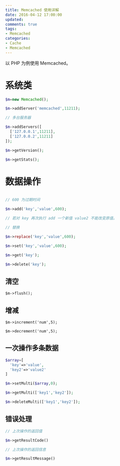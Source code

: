 ```yaml
---
title: Memcached 使用详解
date: 2016-04-12 17:00:00
updated:
comments: true
tags:
- Memcached
categories:
- Cache
- Memcached
---
```


以 PHP 为例使用 Memcached。

<!--more-->

# 系统类

```php
$m=new Memcached();

$m->addServer('memcached',11211);

// 多台服务器

$m->addServers([
  ['127.0.0.1',11211],
  ['127.0.0.2',11211]
]);

$m->getVersion();

$m->getStats();
```

# 数据操作

```php

// 600 为过期时间

$m->add('key','value',600);

// 若对 key 再次执行 add 一个新值 value2 不能改变原值。

// 替换

$m->replace('key','value',600);

$m->set('key','value',600);

$m->get('key');

$m->delete('key');
```

## 清空

`$m->flush();`

## 增减

`$m->increment('num',5);`

`$m->decrement('num',5);`

## 一次操作多条数据

```php
$array=[
  'key'=>'value',
  'key2'=>'value2'
]

$m->setMulti($array,0);

$m->getMulti(['key1','key2']);

$m->deleteMulti(['key1','key2']);
```

## 错误处理

```php
// 上次操作的返回值

$m->getResultCode()

// 上次操作的返回信息

$m->getResultMessage()
```
